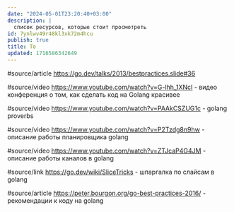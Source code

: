 ```yaml
---
date: "2024-05-01T23:20:40+03:00"
description: |
  список ресурсов, которые стоит просмотреть
id: 7ynlwv49r48kl3xk72m4hcu
publish: true
title: To
updated: 1716586342649
---
```


#source/article <https://go.dev/talks/2013/bestpractices.slide#36>

#source/video <https://www.youtube.com/watch?v=G-lhh_1XNcI> - видео конференция о том, как сделать код на Golang красивее

#source/video <https://www.youtube.com/watch?v=PAAkCSZUG1c> - golang proverbs

#source/video <https://www.youtube.com/watch?v=P2Tzdg8n9hw> - описание работы планировщика golang

#source/video <https://www.youtube.com/watch?v=ZTJcaP4G4JM> - описание работы каналов в golang

#source/link <https://go.dev/wiki/SliceTricks> - шпаргалка по слайсам в golang

#source/article https://peter.bourgon.org/go-best-practices-2016/ - рекомендации к коду на golang